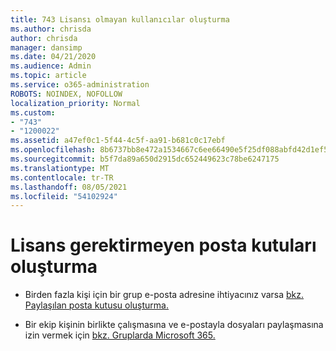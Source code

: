 ```yaml
---
title: 743 Lisansı olmayan kullanıcılar oluşturma
ms.author: chrisda
author: chrisda
manager: dansimp
ms.date: 04/21/2020
ms.audience: Admin
ms.topic: article
ms.service: o365-administration
ROBOTS: NOINDEX, NOFOLLOW
localization_priority: Normal
ms.custom:
- "743"
- "1200022"
ms.assetid: a47ef0c1-5f44-4c5f-aa91-b681c0c17ebf
ms.openlocfilehash: 8b6737bb8e472a1534667c6ee66490e5f25df088abfd42d1ef5c13a28984be67
ms.sourcegitcommit: b5f7da89a650d2915dc652449623c78be6247175
ms.translationtype: MT
ms.contentlocale: tr-TR
ms.lasthandoff: 08/05/2021
ms.locfileid: "54102924"
---
```

# <a name="create-mailboxes-that-dont-require-licenses"></a>Lisans gerektirmeyen posta kutuları oluşturma

- Birden fazla kişi için bir grup e-posta adresine ihtiyacınız varsa [bkz. Paylaşılan posta kutusu oluşturma.](https://docs.microsoft.com/microsoft-365/admin/email/create-a-shared-mailbox)

- Bir ekip kişinin birlikte çalışmasına ve e-postayla dosyaları paylaşmasına izin vermek için [bkz. Gruplarda Microsoft 365.](https://support.office.com/article/b565caa1-5c40-40ef-9915-60fdb2d97fa2)
